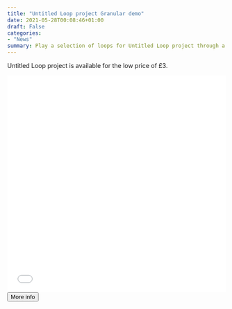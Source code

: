 ```yaml
---
title: "Untitled Loop project Granular demo"
date: 2021-05-28T00:08:46+01:00
draft: False
categories: 
- "News"
summary: Play a selection of loops for Untitled Loop project through a brower based granular synthesizer.
---
```


Untitled Loop project is available for the low price of £3.



<p></p>

<iframe width="100%" height="500px" src="/Demos/grain/ULP/index.html" frameborder="0" allow="accelerometer; autoplay; clipboard-write; encrypted-media; gyroscope; picture-in-picture" allowfullscreen></iframe>

<div class="buttons"> <a href="https://www.modularsamples.com/samples/product/untitled-loop-project/"> <button>More info</button></a></div>